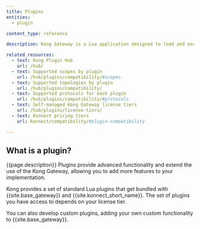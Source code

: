 ```yaml
---
title: Plugins
entities:
  - plugin

content_type: reference

description: Kong Gateway is a Lua application designed to load and execute modules, which we commonly refer to as plugins.

related_resources:
  - text: Kong Plugin Hub
    url: /hub/
  - text: Supported scopes by plugin
    url: /hub/plugins/compatibility/#scopes
  - text: Supported topologies by plugin
    url: /hub/plugins/compatibility/
  - text: Supported protocols for each plugin
    url: /hub/plugins/compatibility/#protocols
  - text: Self-managed Kong Gateway license tiers
    url: /hub/plugins/license-tiers/
  - text: Konnect pricing tiers
    url: konnect/compatibility/#plugin-compatibility

---
```


## What is a plugin?

{{page.description}} Plugins provide advanced functionality and extend the use of the Kong Gateway, allowing you to add more features to your implementation.

Kong provides a set of standard Lua plugins that get bundled with {{site.base_gateway}} and {{site.konnect_short_name}}. 
The set of plugins you have access to depends on your license tier.

You can also develop custom plugins, adding your own custom functionality to {{site.base_gateway}}.
